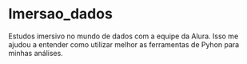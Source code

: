 # Imersao_dados
Estudos imersivo no mundo de dados com a equipe da Alura. Isso me ajudou a entender como utilizar melhor as ferramentas de Pyhon para minhas análises.
